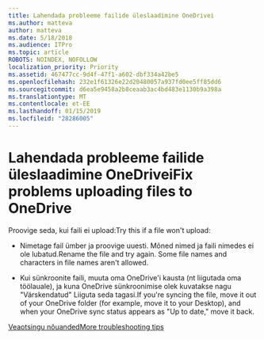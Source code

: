 ```yaml
---
title: Lahendada probleeme failide üleslaadimine OneDrivei
ms.author: matteva
author: matteva
ms.date: 5/18/2018
ms.audience: ITPro
ms.topic: article
ROBOTS: NOINDEX, NOFOLLOW
localization_priority: Priority
ms.assetid: 467477cc-9d4f-47f1-a602-dbf334a42be5
ms.openlocfilehash: 232e1f61326e22d20480057a937fd0ee5ff85dd6
ms.sourcegitcommit: d6ea5e9458a2b8ceaab3ac4bd483e1130b9a398a
ms.translationtype: MT
ms.contentlocale: et-EE
ms.lasthandoff: 01/15/2019
ms.locfileid: "28286005"
---
```

# <a name="fix-problems-uploading-files-to-onedrive"></a><span data-ttu-id="8af15-102">Lahendada probleeme failide üleslaadimine OneDrivei</span><span class="sxs-lookup"><span data-stu-id="8af15-102">Fix problems uploading files to OneDrive</span></span>

<span data-ttu-id="8af15-103">Proovige seda, kui faili ei upload:</span><span class="sxs-lookup"><span data-stu-id="8af15-103">Try this if a file won't upload:</span></span>
  
- <span data-ttu-id="8af15-p101">Nimetage fail ümber ja proovige uuesti. Mõned nimed ja faili nimedes ei ole lubatud.</span><span class="sxs-lookup"><span data-stu-id="8af15-p101">Rename the file and try again. Some file names and characters in file names aren't allowed.</span></span> 
    
- <span data-ttu-id="8af15-106">Kui sünkroonite faili, muuta oma OneDrive'i kausta (nt liigutada oma töölauale), ja kuna OneDrive sünkroonimise olek kuvatakse nagu "Värskendatud" Liiguta seda tagasi.</span><span class="sxs-lookup"><span data-stu-id="8af15-106">If you're syncing the file, move it out of your OneDrive folder (for example, move it to your Desktop), and when your OneDrive sync status appears as "Up to date," move it back.</span></span> 
    
[<span data-ttu-id="8af15-107">Veaotsingu nõuanded</span><span class="sxs-lookup"><span data-stu-id="8af15-107">More troubleshooting tips</span></span>](https://go.microsoft.com/fwlink/?linkid=873155)
  

